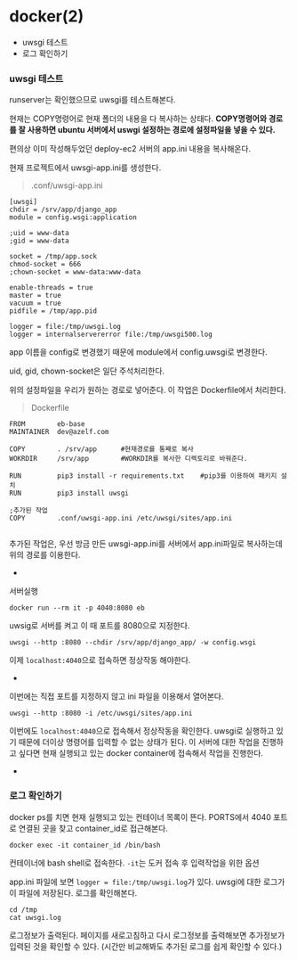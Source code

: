 # docker(2)

- uwsgi 테스트 
- 로그 확인하기

### uwsgi 테스트  

runserver는 확인했으므로 uwsgi를 테스트해본다.

현재는 COPY명령어로 현재 폴더의 내용을 다 복사하는 상태다. **COPY명령어와 경로를 잘 사용하면 ubuntu 서버에서 uswgi 설정하는 경로에 설정파일을 넣을 수 있다.** 

편의상 이미 작성해두었던 deploy-ec2 서버의 app.ini 내용을 복사해온다.  

현재 프로젝트에서 uwsgi-app.ini를 생성한다.

> .conf/uwsgi-app.ini

```
[uwsgi]
chdir = /srv/app/django_app
module = config.wsgi:application

;uid = www-data
;gid = www-data

socket = /tmp/app.sock
chmod-socket = 666
;chown-socket = www-data:www-data

enable-threads = true
master = true
vacuum = true
pidfile = /tmp/app.pid

logger = file:/tmp/uwsgi.log
logger = internalservererror file:/tmp/uwsgi500.log
```
app 이름을 config로 변경했기 때문에 module에서 config.uwsgi로 변경한다. 

uid, gid, chown-socket은 일단 주석처리한다. 

위의 설정파일을 우리가 원하는 경로로 넣어준다. 이 작업은 Dockerfile에서 처리한다. 

> Dockerfile

```
FROM        eb-base
MAINTAINER  dev@azelf.com

COPY		. /srv/app		#현재경로를 통째로 복사
WOKRDIR		/srv/app		#WORKDIR를 복사한 디렉토리로 바꿔준다.

RUN			pip3 install -r requirements.txt	#pip3를 이용하여 패키지 설치
RUN			pip3 install uwsgi

;추가된 작업
COPY		.conf/uwsgi-app.ini	/etc/uwsgi/sites/app.ini
			
```
추가된 작업은, 우선 방금 만든 uwsgi-app.ini를 서버에서 app.ini파일로 복사하는데 위의 경로를 이용한다. 

-

서버실행
```
docker run --rm it -p 4040:8080 eb
```

uwsig로 서버를 켜고 이 때 포트를 8080으로 지정한다. 
```
uwsgi --http :8080 --chdir /srv/app/django_app/ -w config.wsgi
```

이제 `localhost:4040`으로 접속하면 정상작동 해야한다. 

-

이번에는 직접 포트를 지정하지 않고 ini 파일을 이용해서 열어본다. 
```
uwsgi --http :8080 -i /etc/uwsgi/sites/app.ini
```

이번에도 `localhost:4040`으로 접속해서 정상작동을 확인한다. uwsgi로 실행하고 있기 때문에 더이상 명령어를 입력할 수 없는 상태가 된다. 이 서버에 대한 작업을 진행하고 싶다면 현재 실행되고 있는 docker container에 접속해서 작업을 진행한다.

-

### 로그 확인하기

docker ps를 치면 현재 실행되고 있는 컨테이너 목록이 뜬다. PORTS에서 4040 포트로 연결된 곳을 찾고 container_id로 접근해본다. 

```
docker exec -it container_id /bin/bash
```
컨테이너에 bash shell로 접속한다. `-it`는 도커 접속 후 입력작업을 위한 옵션

app.ini 파일에 보면 `logger = file:/tmp/uwsgi.log`가 있다. uwsgi에 대한 로그가 이 파일에 저장된다. 로그를 확인해본다.

```
cd /tmp
cat uwsgi.log
```
로그정보가 출력된다. 페이지를 새로고침하고 다시 로그정보를 출력해보면 추가정보가 입력된 것을 확인할 수 있다. (시간만 비교해봐도 추가된 로그를 쉽게 확인할 수 있다.)  











```
